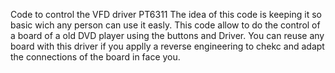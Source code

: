 Code to control the VFD driver PT6311
The idea of this code is keeping it so basic wich any person can use it easly.
This code allow to do the control of a board of a old DVD player using the buttons and Driver.
You can reuse any board with this driver if you applly a reverse engineering to chekc and adapt
the connections of the board in face you.
